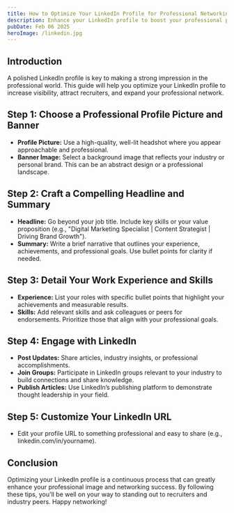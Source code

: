 ```yaml
---
title: How to Optimize Your LinkedIn Profile for Professional Networking
description: Enhance your LinkedIn profile to boost your professional presence and networking opportunities with these simple tips.
pubDate: Feb 06 2025
heroImage: /linkedin.jpg
---
```


## Introduction

A polished LinkedIn profile is key to making a strong impression in the professional world. This guide will help you optimize your LinkedIn profile to increase visibility, attract recruiters, and expand your professional network.

## Step 1: Choose a Professional Profile Picture and Banner

- **Profile Picture:** Use a high-quality, well-lit headshot where you appear approachable and professional.
- **Banner Image:** Select a background image that reflects your industry or personal brand. This can be an abstract design or a professional landscape.

## Step 2: Craft a Compelling Headline and Summary

- **Headline:** Go beyond your job title. Include key skills or your value proposition (e.g., "Digital Marketing Specialist | Content Strategist | Driving Brand Growth").
- **Summary:** Write a brief narrative that outlines your experience, achievements, and professional goals. Use bullet points for clarity if needed.

## Step 3: Detail Your Work Experience and Skills

- **Experience:** List your roles with specific bullet points that highlight your achievements and measurable results.
- **Skills:** Add relevant skills and ask colleagues or peers for endorsements. Prioritize those that align with your professional goals.

## Step 4: Engage with LinkedIn

- **Post Updates:** Share articles, industry insights, or professional accomplishments.
- **Join Groups:** Participate in LinkedIn groups relevant to your industry to build connections and share knowledge.
- **Publish Articles:** Use LinkedIn’s publishing platform to demonstrate thought leadership in your field.

## Step 5: Customize Your LinkedIn URL

- Edit your profile URL to something professional and easy to share (e.g., linkedin.com/in/yourname).

## Conclusion

Optimizing your LinkedIn profile is a continuous process that can greatly enhance your professional image and networking success. By following these tips, you'll be well on your way to standing out to recruiters and industry peers. Happy networking!